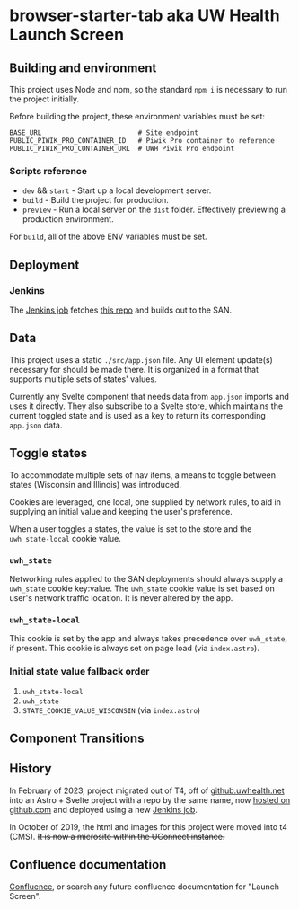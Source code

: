 # browser-starter-tab aka **UW Health Launch Screen**

## Building and environment

This project uses Node and npm, so the standard `npm i` is necessary to run the project initially.

Before building the project, these environment variables must be set:

```env
BASE_URL                        # Site endpoint
PUBLIC_PIWIK_PRO_CONTAINER_ID   # Piwik Pro container to reference
PUBLIC_PIWIK_PRO_CONTAINER_URL  # UWH Piwik Pro endpoint
```

### Scripts reference

* `dev` && `start` - Start up a local development server.
* `build` - Build the project for production.
* `preview` - Run a local server on the `dist` folder. Effectively previewing a production environment.

For `build`, all of the above ENV variables must be set.

## Deployment

### Jenkins

The [Jenkins job](https://build.uwhealth.tech/job/Browser%20Start%20Tab%20Launch%20Pages/) fetches [this repo](https://github.com/UWHealth/browser-starter-tab/) and builds out to the SAN.

## Data

This project uses a static `./src/app.json` file. Any UI element update(s) necessary for should be made there. It is organized in a format that supports multiple sets of states' values.

Currently any Svelte component that needs data from `app.json` imports and uses it directly. They also subscribe to a Svelte store, which maintains the current toggled state and is used as a key to return its corresponding `app.json` data.

## Toggle states

To accommodate multiple sets of nav items, a means to toggle between states (Wisconsin and Illinois) was introduced.

Cookies are leveraged, one local, one supplied by network rules, to aid in supplying an initial value and keeping the user's preference.

When a user toggles a states, the value is set to the store and the `uwh_state-local` cookie value.

### `uwh_state`

Networking rules applied to the SAN deployments should always supply a `uwh_state` cookie key:value. The `uwh_state` cookie value is set based on user's network traffic location. It is never altered by the app.

### `uwh_state-local`

This cookie is set by the app and always takes precedence over `uwh_state`, if present. This cookie is always set on page load (via `index.astro`).

### Initial state value fallback order

1) `uwh_state-local`
2) `uwh_state`
3) `STATE_COOKIE_VALUE_WISCONSIN` (via `index.astro`)

## Component Transitions

## History

In February of 2023, project migrated out of T4, off of [github.uwhealth.net](https://github.uwhealth.net/Other/browser-starter-tab) into an Astro + Svelte project with a repo by the same name, now [hosted on github.com](https://github.com/UWHealth/browser-starter-tab) and deployed using a new [Jenkins job](https://dev-build.uwhealth.tech/job/Browser%20Start%20Tab%20Launch%20Pages/job/Build%20and%20Deploy/).

In October of 2019, the html and images for this project were moved into t4 (CMS). ~~It is now a microsite within the UConnect instance.~~

## Confluence documentation

[Confluence](https://uwhealth.atlassian.net/wiki/spaces/MRTK/pages/1519691602/UW+Health+and+SMPH+Launch+Screens), or search any future confluence documentation for "Launch Screen".
